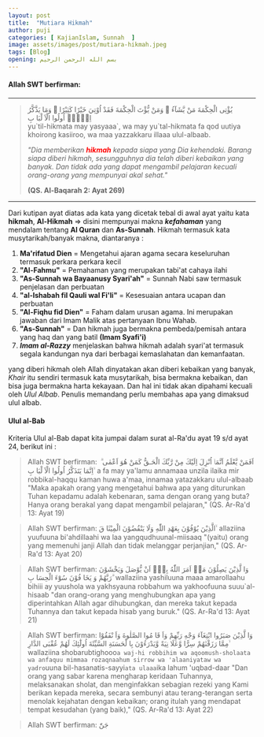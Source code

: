 ```yaml
---
layout: post
title:  "Mutiara Hikmah"
author: puji
categories: [ KajianIslam, Sunnah  ]
image: assets/images/post/mutiara-hikmah.jpeg
tags: [Blog]
opening: بسم الله الرحمن الرحيم
---
```


#### Allah SWT berfirman:
*    *    *
<blockquote>
يُؤْتِى الْحِكْمَةَ مَنْ يَّشَآءُ ۚ وَمَنْ يُّؤْتَ الْحِكْمَةَ فَقَدْ اُوْتِيَ خَيْرًا كَثِيْرًا ۗ وَمَا يَذَّكَّرُ اِلَّاۤ اُولُوا الْاَ لْبَا بِ
<br/>
yu`til-hikmata may yasyaaa`, wa may yu`tal-hikmata fa qod uutiya khoirong kasiiroo, wa maa yazzakkaru illaaa ulul-albaab.<br/>

<em>"Dia memberikan <b><font color="red">hikmah</font></b> kepada siapa yang Dia kehendaki. Barang siapa diberi hikmah, sesungguhnya dia telah diberi kebaikan yang banyak. Dan tidak ada yang dapat mengambil pelajaran kecuali orang-orang yang mempunyai akal sehat."</em>

<b>(QS. Al-Baqarah 2: Ayat 269)</b>
</blockquote>

***

Dari kutipan ayat diatas ada kata yang dicetak tebal di awal ayat
yaitu kata **hikmah**,  __Al-Hikmah__ => disini mempunyai makna _**kefahaman**_ yang mendalam tentang  **Al Quran** dan __As-Sunnah__.
Hikmah termasuk kata musytarikah/banyak makna, diantaranya :
1. **Ma'rifatud Dien** = Mengetahui ajaran agama secara keseluruhan termasuk perkara perkara kecil
2. **"Al-Fahmu"** = Pemahaman yang merupakan tabi'at cahaya ilahi
3. **"As-Sunnah wa Bayaanusy Syari'ah"** = Sunnah Nabi saw termasuk penjelasan dan perbuatan
4. **"al-Ishabah fil Qauli wal Fi'li"** = Kesesuaian antara ucapan dan perbuatan
5. **"Al-Fiqhu fid Dien"** = Faham dalam urusan agama. Ini merupakan jawaban dari Imam Malik atas pertanyaan Ibnu Wahab.
6. **"As-Sunnah"** = Dan hikmah juga bermakna pembeda/pemisah antara yang haq dan yang batil __(Imam Syafi'i)__
7. ___Imam al-Razzy___ menjelaskan bahwa hikmah adalah syari'at termasuk segala kandungan nya dari berbagai kemaslahatan dan kemanfaatan.

yang diberi hikmah oleh Allah dinyatakan akan diberi kebaikan yang banyak,
_Khair_ itu sendiri termasuk kata musytarikah, bisa bermakna kebaikan, dan bisa juga bermakna harta kekayaan.
Dan hal ini tidak akan dipahami kecuali oleh _Ulul Albab_. Penulis memandang perlu membahas apa yang dimaksud ulul albab.

#### Ulul al-Bab
Kriteria Ulul al-Bab dapat kita jumpai dalam surat al-Ra'du ayat 19 s/d ayat 24, berikut ini :
> Allah SWT berfirman:
اَفَمَنْ يَّعْلَمُ اَنَّمَاۤ اُنْزِلَ اِلَيْكَ مِنْ رَّبِّكَ الْحَـقُّ كَمَنْ هُوَ اَعْمٰى ۗ اِنَّمَا يَتَذَكَّرُ اُولُوا الْاَ لْبَا بِ ۙ
a fa may ya'lamu annamaaa unzila ilaika mir robbikal-haqqu kaman huwa a'maa, innamaa yatazakkaru ulul-albaab
"Maka apakah orang yang mengetahui bahwa apa yang diturunkan Tuhan kepadamu adalah kebenaran, sama dengan orang yang buta? Hanya orang berakal yang dapat mengambil pelajaran,"
(QS. Ar-Ra'd 13: Ayat 19)

> Allah SWT berfirman:
الَّذِيْنَ يُوْفُوْنَ بِعَهْدِ اللّٰهِ وَلَا يَنْقُضُوْنَ الْمِيْثَا قَ ۙ
allaziina yuufuuna bi'ahdillaahi wa laa yangqudhuunal-miisaaq
"(yaitu) orang yang memenuhi janji Allah dan tidak melanggar perjanjian,"
(QS. Ar-Ra'd 13: Ayat 20)

> Allah SWT berfirman:
وَا لَّذِيْنَ يَصِلُوْنَ مَاۤ اَمَرَ اللّٰهُ بِهٖۤ اَنْ يُّوْصَلَ وَيَخْشَوْنَ رَبَّهُمْ وَ يَخَا فُوْنَ سُوْٓءَ الْحِسَا بِ ۗ
wallaziina yashiluuna maaa amarollaahu bihiii ay yuushola wa yakhsyauna robbahum wa yakhoofuuna suuu`al-hisaab
"dan orang-orang yang menghubungkan apa yang diperintahkan Allah agar dihubungkan, dan mereka takut kepada Tuhannya dan takut kepada hisab yang buruk."
(QS. Ar-Ra'd 13: Ayat 21)

> Allah SWT berfirman:
وَا لَّذِيْنَ صَبَرُوا ابْتِغَآءَ وَجْهِ رَبِّهِمْ وَاَ قَا مُوا الصَّلٰوةَ وَاَ نْفَقُوْا مِمَّا رَزَقْنٰهُمْ سِرًّا وَّعَلَا نِيَةً وَّيَدْرَءُوْنَ بِا لْحَسَنَةِ السَّيِّئَةَ اُولٰٓئِكَ لَهُمْ عُقْبَى الدَّارِ ۙ
wallaziina shobarubtighooo`a waj-hi robbihim wa aqoomush-sholaata wa anfaquu mimmaa rozaqnaahum sirrow wa 'alaaniyataw wa yadro`uuna bil-hasanatis-sayyi`ata ulaaa`ika lahum 'uqbad-daar
"Dan orang yang sabar karena mengharap keridaan Tuhannya, melaksanakan sholat, dan menginfakkan sebagian rezeki yang Kami berikan kepada mereka, secara sembunyi atau terang-terangan serta menolak kejahatan dengan kebaikan; orang itulah yang mendapat tempat kesudahan (yang baik),"
(QS. Ar-Ra'd 13: Ayat 22)

> Allah SWT berfirman:
جَنّٰ
